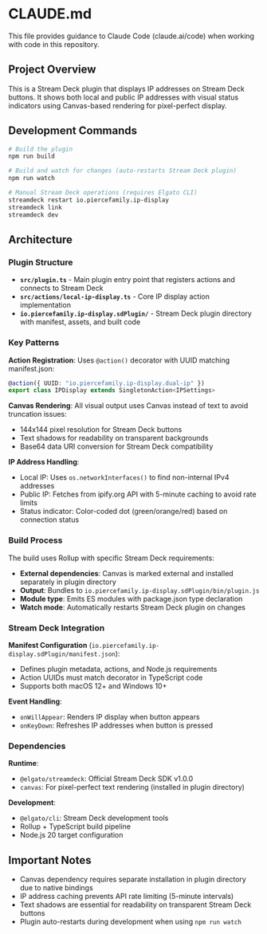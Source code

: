 # CLAUDE.md

This file provides guidance to Claude Code (claude.ai/code) when working with code in this repository.

## Project Overview

This is a Stream Deck plugin that displays IP addresses on Stream Deck buttons. It shows both local and public IP addresses with visual status indicators using Canvas-based rendering for pixel-perfect display.

## Development Commands

```bash
# Build the plugin
npm run build

# Build and watch for changes (auto-restarts Stream Deck plugin)
npm run watch

# Manual Stream Deck operations (requires Elgato CLI)
streamdeck restart io.piercefamily.ip-display
streamdeck link
streamdeck dev
```

## Architecture

### Plugin Structure
- **`src/plugin.ts`** - Main plugin entry point that registers actions and connects to Stream Deck
- **`src/actions/local-ip-display.ts`** - Core IP display action implementation
- **`io.piercefamily.ip-display.sdPlugin/`** - Stream Deck plugin directory with manifest, assets, and built code

### Key Patterns

**Action Registration**: Uses `@action()` decorator with UUID matching manifest.json:
```typescript
@action({ UUID: "io.piercefamily.ip-display.dual-ip" })
export class IPDisplay extends SingletonAction<IPSettings>
```

**Canvas Rendering**: All visual output uses Canvas instead of text to avoid truncation issues:
- 144x144 pixel resolution for Stream Deck buttons
- Text shadows for readability on transparent backgrounds
- Base64 data URI conversion for Stream Deck compatibility

**IP Address Handling**:
- Local IP: Uses `os.networkInterfaces()` to find non-internal IPv4 addresses
- Public IP: Fetches from ipify.org API with 5-minute caching to avoid rate limits
- Status indicator: Color-coded dot (green/orange/red) based on connection status

### Build Process

The build uses Rollup with specific Stream Deck requirements:
- **External dependencies**: Canvas is marked external and installed separately in plugin directory
- **Output**: Bundles to `io.piercefamily.ip-display.sdPlugin/bin/plugin.js`
- **Module type**: Emits ES modules with package.json type declaration
- **Watch mode**: Automatically restarts Stream Deck plugin on changes

### Stream Deck Integration

**Manifest Configuration** (`io.piercefamily.ip-display.sdPlugin/manifest.json`):
- Defines plugin metadata, actions, and Node.js requirements
- Action UUIDs must match decorator in TypeScript code
- Supports both macOS 12+ and Windows 10+

**Event Handling**:
- `onWillAppear`: Renders IP display when button appears
- `onKeyDown`: Refreshes IP addresses when button is pressed

### Dependencies

**Runtime**:
- `@elgato/streamdeck`: Official Stream Deck SDK v1.0.0
- `canvas`: For pixel-perfect text rendering (installed in plugin directory)

**Development**:
- `@elgato/cli`: Stream Deck development tools
- Rollup + TypeScript build pipeline
- Node.js 20 target configuration

## Important Notes

- Canvas dependency requires separate installation in plugin directory due to native bindings
- IP address caching prevents API rate limiting (5-minute intervals)
- Text shadows are essential for readability on transparent Stream Deck buttons
- Plugin auto-restarts during development when using `npm run watch`